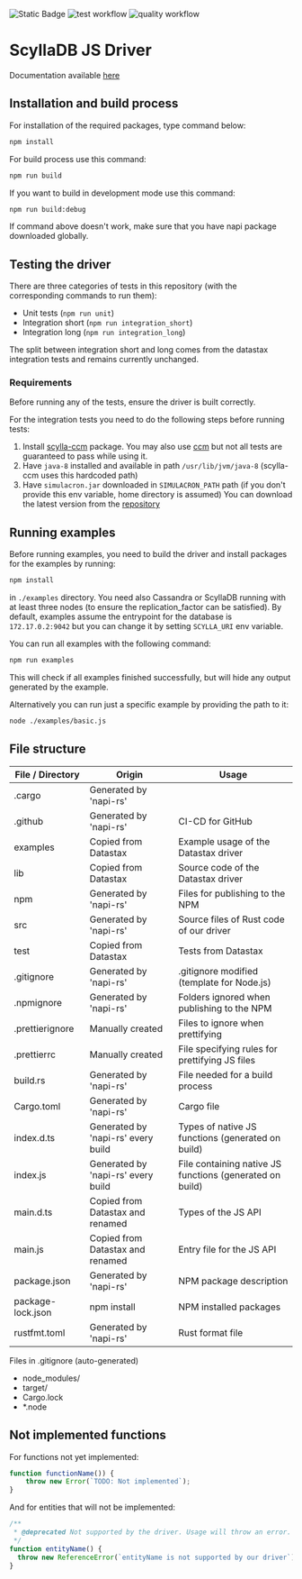![Static Badge](https://img.shields.io/badge/API%20coverage-0%25-red)
![test workflow](https://github.com/scylladb-zpp-2024-javascript-driver/scylladb-javascript-driver/actions/workflows/tests.yml/badge.svg?branch=main)
![quality workflow](https://github.com/scylladb-zpp-2024-javascript-driver/scylladb-javascript-driver/actions/workflows/code-quality.yml/badge.svg?branch=main)

# ScyllaDB JS Driver

Documentation available [here](https://scylladb-zpp-2024-javascript-driver.github.io/scylladb-javascript-driver/docs)

## Installation and build process

For installation of the required packages, type command below:

```bash
npm install
```

For build process use this command:

```bash
npm run build
```

If you want to build in development mode use this command:

```bash
npm run build:debug
```

If command above doesn't work, make sure that you have napi package downloaded globally.

## Testing the driver

There are three categories of tests in this repository (with the corresponding commands to run them):

- Unit tests (``npm run unit``)
- Integration short (``npm run integration_short``)
- Integration long (``npm run integration_long``)

The split between integration short and long comes from the datastax integration tests and remains currently unchanged.

### Requirements

Before running any of the tests, ensure the driver is built correctly.

For the integration tests you need to do the following steps before running tests:

1. Install [scylla-ccm](https://github.com/scylladb/scylla-ccm) package.
You may also use [ccm](https://github.com/riptano/ccm) but not all tests are guaranteed to pass while using it.
2. Have ``java-8`` installed and available in path ``/usr/lib/jvm/java-8`` (scylla-ccm uses this hardcoded path)
3. Have ``simulacron.jar`` downloaded in ``SIMULACRON_PATH`` path (if you don't provide this env variable, home directory is assumed)
You can download the latest version from the [repository](https://github.com/datastax/simulacron)

## Running examples

Before running examples, you need to build the driver and install packages for the examples by running:

```bash
npm install
```

in ``./examples`` directory. You need also Cassandra or ScyllaDB running with at least three nodes (to ensure the replication_factor can be satisfied). By default, examples assume the entrypoint for the database is ``172.17.0.2:9042`` but you can change it by setting ``SCYLLA_URI`` env variable.

You can run all examples with the following command:

```bash
npm run examples
```

This will check if all examples finished successfully, but will hide any output generated by the example.

Alternatively you can run just a specific example by providing the path to it:

```bash
node ./examples/basic.js
```

## File structure

| File / Directory     | Origin                             | Usage
| ----------------- | ---------------------------------- | --------------------------------------
| .cargo            | Generated by 'napi-rs'             |
| .github           | Generated by 'napi-rs'             | CI-CD for GitHub
| examples          | Copied from Datastax               | Example usage of the Datastax driver
| lib               | Copied from Datastax               | Source code of the Datastax driver
| npm               | Generated by 'napi-rs'             | Files for publishing to the NPM
| src               | Generated by 'napi-rs'             | Source files of Rust code of our driver
| test              | Copied from Datastax               | Tests from Datastax
| .gitignore        | Generated by 'napi-rs'             | .gitignore modified (template for Node.js)
| .npmignore        | Generated by 'napi-rs'             | Folders ignored when publishing to the NPM
| .prettierignore   | Manually created                   | Files to ignore when prettifying
| .prettierrc       | Manually created                   | File specifying rules for prettifying JS files
| build.rs          | Generated by 'napi-rs'             | File needed for a build process
| Cargo.toml        | Generated by 'napi-rs'             | Cargo file
| index.d.ts        | Generated by 'napi-rs' every build | Types of native JS functions (generated on build)
| index.js          | Generated by 'napi-rs' every build | File containing native JS functions (generated on build)
| main.d.ts         | Copied from Datastax and renamed   | Types of the JS API
| main.js           | Copied from Datastax and renamed   | Entry file for the JS API
| package.json      | Generated by 'napi-rs'             | NPM package description
| package-lock.json | npm install                        | NPM installed packages
| rustfmt.toml      | Generated by 'napi-rs'             | Rust format file

Files in .gitignore (auto-generated)

- node_modules/
- target/
- Cargo.lock
- *.node

## Not implemented functions

For functions not yet implemented:

```js
function functionName()) {
    throw new Error(`TODO: Not implemented`);
}
```

And for entities that will not be implemented:

```js
/**
 * @deprecated Not supported by the driver. Usage will throw an error.
 */
function entityName() {
  throw new ReferenceError(`entityName is not supported by our driver`);
}
```
